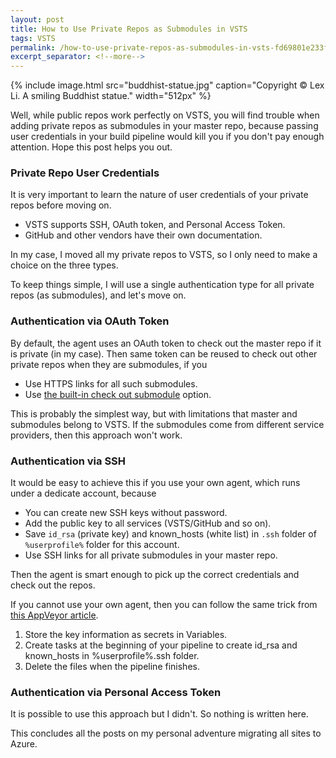 ```yaml
---
layout: post
title: How to Use Private Repos as Submodules in VSTS
tags: VSTS
permalink: /how-to-use-private-repos-as-submodules-in-vsts-fd69801e233f
excerpt_separator: <!--more-->
---
```

{% include image.html
src="buddhist-statue.jpg" caption="Copyright © Lex Li. A smiling Buddhist statue." width="512px" %}

Well, while public repos work perfectly on VSTS, you will find trouble when adding private repos as submodules in your master repo, because passing user credentials in your build pipeline would kill you if you don't pay enough attention. Hope this post helps you out.
<!--more-->

### Private Repo User Credentials

It is very important to learn the nature of user credentials of your private repos before moving on.

* VSTS supports SSH, OAuth token, and Personal Access Token.
* GitHub and other vendors have their own documentation.

In my case, I moved all my private repos to VSTS, so I only need to make a choice on the three types.

To keep things simple, I will use a single authentication type for all private repos (as submodules), and let's move on.

### Authentication via OAuth Token

By default, the agent uses an OAuth token to check out the master repo if it is private (in my case). Then same token can be reused to check out other private repos when they are submodules, if you

* Use HTTPS links for all such submodules.
* Use [the built-in check out submodule](https://docs.microsoft.com/en-us/vsts/pipelines/build/repository?view=vsts#authenticated-submodules) option.

This is probably the simplest way, but with limitations that master and submodules belong to VSTS. If the submodules come from different service providers, then this approach won't work.

### Authentication via SSH

It would be easy to achieve this if you use your own agent, which runs under a dedicate account, because

* You can create new SSH keys without password.
* Add the public key to all services (VSTS/GitHub and so on).
* Save `id_rsa` (private key) and known_hosts (white list) in `.ssh` folder of `%userprofile%` folder for this account.
* Use SSH links for all private submodules in your master repo.

Then the agent is smart enough to pick up the correct credentials and check out the repos.

If you cannot use your own agent, then you can follow the same trick from [this AppVeyor article](https://www.appveyor.com/docs/how-to/private-git-sub-modules/).

1. Store the key information as secrets in Variables.
1. Create tasks at the beginning of your pipeline to create id_rsa and known_hosts in %userprofile%\.ssh folder.
1. Delete the files when the pipeline finishes.

### Authentication via Personal Access Token

It is possible to use this approach but I didn't. So nothing is written here.

This concludes all the posts on my personal adventure migrating all sites to Azure.
